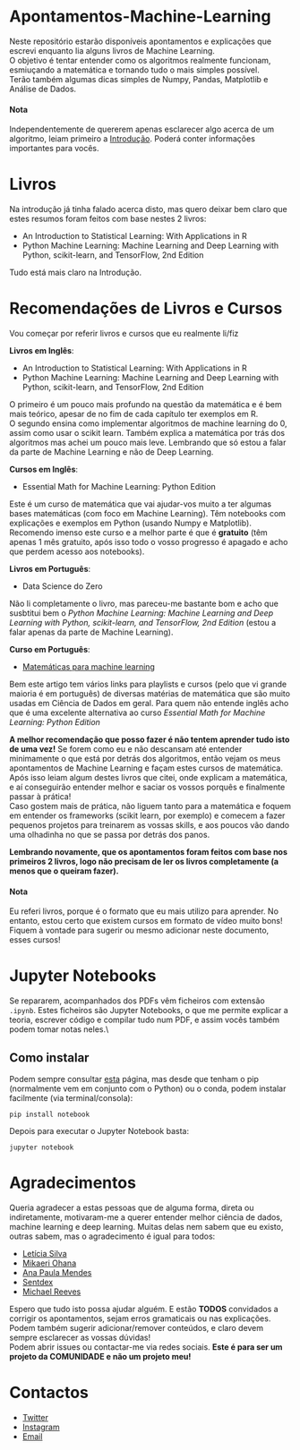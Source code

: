 # Apontamentos-Machine-Learning
Neste repositório estarão disponíveis apontamentos e explicações que escrevi enquanto lia alguns livros de Machine Learning.\
O objetivo é tentar entender como os algoritmos realmente funcionam, esmiuçando a matemática e tornando tudo o mais simples possível.\
Terão também algumas dicas simples de Numpy, Pandas, Matplotlib e Análise de Dados.
#### Nota
Independentemente de quererem apenas esclarecer algo acerca de um algoritmo, leiam primeiro a [Introdução](https://github.com/TigaxMT/Apontamentos-Machine-Learning/blob/master/00.%20Introdu%C3%A7%C3%A3o/Introdu%C3%A7%C3%A3o.pdf). Poderá conter informações importantes para vocês.

# Livros
Na introdução já tinha falado acerca disto, mas quero deixar bem claro que estes resumos foram feitos com base nestes 2 livros:
* An Introduction to Statistical Learning: With Applications in R
* Python Machine Learning: Machine Learning and Deep Learning with Python, scikit-learn, and TensorFlow, 2nd Edition

Tudo está mais claro na Introdução.

# Recomendações de Livros e Cursos
Vou começar por referir livros e cursos que eu realmente li/fiz

**Livros em Inglês**:
* An Introduction to Statistical Learning: With Applications in R
* Python Machine Learning: Machine Learning and Deep Learning with Python, scikit-learn, and TensorFlow, 2nd Edition

O primeiro é um pouco mais profundo na questão da matemática e é bem mais teórico, apesar de no fim de cada capítulo ter exemplos em R.\
O segundo ensina como implementar algoritmos de machine learning do 0, assim como usar o scikit learn. Também explica a matemática por trás dos algoritmos mas achei um pouco mais leve. Lembrando que só estou a falar da parte de Machine Learning e não de Deep Learning.

**Cursos em Inglês**:
* Essential Math for Machine Learning: Python Edition

Este é um curso de matemática que vai ajudar-vos muito a ter algumas bases matemáticas (com foco em Machine Learning). Têm notebooks com explicações e exemplos em Python (usando Numpy e Matplotlib). Recomendo imenso este curso e a melhor parte é que é **gratuito** (têm apenas 1 mês gratuito, após isso todo o vosso progresso é apagado e acho que perdem acesso aos notebooks).

**Livros em Português**:
* Data Science do Zero

Não li completamente o livro, mas pareceu-me bastante bom e acho que susbtitui bem o *Python Machine Learning: Machine Learning and Deep Learning with Python, scikit-learn, and TensorFlow, 2nd Edition* (estou a falar apenas da parte de Machine Learning).

**Curso em Português**:
* [Matemáticas para machine learning](https://matheusfacure.github.io/2017/01/15/pre-req-ml/)

Bem este artigo tem vários links para playlists e cursos (pelo que vi grande maioria é em português) de diversas matérias de matemática que são muito usadas em Ciência de Dados em geral. Para quem não entende inglês acho que é uma excelente alternativa ao curso *Essential Math for Machine Learning: Python Edition*

**A melhor recomendação que posso fazer é não tentem aprender tudo isto de uma vez!** Se forem como eu e não descansam até entender minimamente o que está por detrás dos algoritmos, então vejam os meus apontamentos de Machine Learning e façam estes cursos de matemática. Após isso leiam algum destes livros que citei, onde explicam a matemática, e aí conseguirão entender melhor e saciar os vossos porquês e finalmente passar à prática!\
Caso gostem mais de prática, não liguem tanto para a matemática e foquem em entender os frameworks (scikit learn, por exemplo) e comecem a fazer pequenos projetos para treinarem as vossas skills, e aos poucos vão dando uma olhadinha no que se passa por detrás dos panos.

**Lembrando novamente, que os apontamentos foram feitos com base nos primeiros 2 livros, logo não precisam de ler os livros completamente (a menos que o queiram fazer).**
#### Nota
Eu referi livros, porque é o formato que eu mais utilizo para aprender. No entanto, estou certo que existem cursos em formato de vídeo muito bons! Fiquem à vontade para sugerir ou mesmo adicionar neste documento, esses cursos!

# Jupyter Notebooks
Se repararem, acompanhados dos PDFs vêm ficheiros com extensão `.ipynb`. Estes ficheiros são Jupyter Notebooks, o que me permite explicar a teoria, escrever código e compilar tudo num PDF, e assim vocês também podem tomar notas neles.\
## Como instalar
Podem sempre consultar [esta](https://jupyter.org/install.html) página, mas desde que tenham o pip (normalmente vem em conjunto com o Python) ou o conda, podem instalar facilmente (via terminal/consola):

`pip install notebook`

Depois para executar o Jupyter Notebook basta:

`jupyter notebook`

# Agradecimentos
Queria agradecer a estas pessoas que de alguma forma, direta ou indiretamente, motivaram-me a querer entender melhor ciência de dados, machine learning e deep learning. Muitas delas nem sabem que eu existo, outras sabem, mas o agradecimento é igual para todos:
* [Letícia Silva](https://leticiadasilva.github.io/)
* [Mikaeri Ohana](https://www.instagram.com/miohana/?hl=pt)
* [Ana Paula Mendes](https://anapaulamendes.github.io/)
* [Sentdex](https://www.youtube.com/sentdex)
* [Michael Reeves](https://www.youtube.com/channel/UCtHaxi4GTYDpJgMSGy7AeSw)


Espero que tudo isto possa ajudar alguém. E estão **TODOS** convidados a corrigir os apontamentos, sejam erros gramaticais ou nas explicações. Podem também sugerir adicionar/remover conteúdos, e claro devem sempre esclarecer as vossas dúvidas!\
Podem abrir issues ou contactar-me via redes sociais. **Este é para ser um projeto da COMUNIDADE e não um projeto meu!**

# Contactos
* [Twitter](https://twitter.com/iN127pkt)
* [Instagram](https://www.instagram.com/t_1g4_x/)
* [Email](tiagodeha@protonmail.com)
